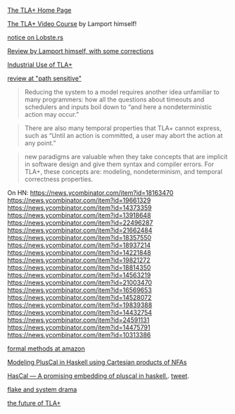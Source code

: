 [The TLA+ Home Page](http://lamport.azurewebsites.net/tla/tla.html)

[The TLA+ Video Course](http://lamport.azurewebsites.net/video/videos.html) by Lamport himself!

[notice on Lobste.rs](https://lobste.rs/s/rvnotp/book_review_practical_tla)

[Review by Lamport himself, with some corrections](https://lamport.azurewebsites.net/tla/practical-tla.html?back-link=learning.html)

[Industrial Use of TLA+](https://lamport.azurewebsites.net/tla/industrial-use.html)

[review at "path sensitive"](http://www.pathsensitive.com/2019/05/book-review-practical-tla.html)

> Reducing the system to a model requires another idea unfamiliar to many programmers: how all the questions about timeouts and schedulers and inputs boil down to “and here a nondeterministic action may occur.”

>  There are also many temporal properties that TLA+ cannot express, such as “Until an action is committed, a user may abort the action at any point.”

> new paradigms are valuable when they take concepts that are implicit in software design and give them syntax and compiler errors. For TLA+, these concepts are: modeling, nondeterminism, and temporal correctness properties. 

On HN: https://news.ycombinator.com/item?id=18163470 https://news.ycombinator.com/item?id=19661329 https://news.ycombinator.com/item?id=14373359 https://news.ycombinator.com/item?id=13918648 https://news.ycombinator.com/item?id=22496287 https://news.ycombinator.com/item?id=21662484 https://news.ycombinator.com/item?id=18357550 https://news.ycombinator.com/item?id=18937214 https://news.ycombinator.com/item?id=14221848 https://news.ycombinator.com/item?id=19821272 https://news.ycombinator.com/item?id=18814350 https://news.ycombinator.com/item?id=14563219 https://news.ycombinator.com/item?id=21003470 https://news.ycombinator.com/item?id=16569653 https://news.ycombinator.com/item?id=14528072 https://news.ycombinator.com/item?id=19839388 https://news.ycombinator.com/item?id=14432754 https://news.ycombinator.com/item?id=24591131 https://news.ycombinator.com/item?id=14475791 https://news.ycombinator.com/item?id=10313386

[formal methods at amazon](https://lamport.azurewebsites.net/tla/formal-methods-amazon.pdf)

[Modeling PlusCal in Haskell using Cartesian products of NFAs](https://www.haskellforall.com/2022/03/modeling-pluscal-in-haskell-using.html)

[HasCal — A promising embedding of pluscal in haskell.](https://twitter.com/MenschOhneMusil/status/1515736571328495617). [tweet](https://twitter.com/GabriellaG439/status/1510715275385061377).

[flake and system drama](https://twitter.com/ProgrammerDude/status/1767443302092075133)

[the future of TLA+](https://news.ycombinator.com/item?id=41382828)



